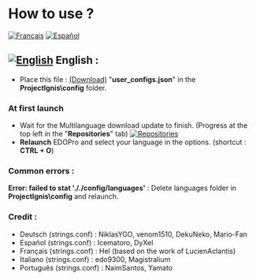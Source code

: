 # How to use ?
[![Français](https://cdn3.iconfinder.com/data/icons/142-mini-country-flags-16x16px/32/flag-france2x.png)](https://github.com/Team13fr/IgnisMulti/wiki/Français)
[![Español](https://cdn3.iconfinder.com/data/icons/142-mini-country-flags-16x16px/32/flag-spain2x.png)](https://github.com/Team13fr/IgnisMulti/wiki/Español)

## [![English](https://cdn3.iconfinder.com/data/icons/142-mini-country-flags-16x16px/32/flag-usa2x.png)](https://github.com/Team13fr/IgnisMulti#-english-) English :

- Place this file : [(Download)](https://drive.google.com/drive/folders/1clwKhk4AEbB82l_qwlsbn5WnzCEkUObo?usp=sharing) "**user_configs.json**" in the **ProjectIgnis\config** folder.

### At first launch
- Wait for the Multilanguage download update to finish. (Progress at the top left in the "**Repositories**" tab)
[![Repositories](https://puu.sh/FuSmK/479079320d.png)](#)
- **Relaunch** EDOPro and select your language in the options. (shortcut : **CTRL + O**)

### Common errors :

**Error: failed to stat '././config/languages'** : Delete languages folder in **ProjectIgnis\config** and relaunch.

### Credit :

- Deutsch (strings.conf) : NiklasYGO, venom1510, DekuNeko, Mario-Fan
- Español (strings.conf) : Icematoro, DyXel
- Français (strings.conf) : Hel (based on the work of LucienAclantis)
- Italiano (strings.conf) : edo9300, Magistralium
- Português (strings.conf) : NaimSantos, Yamato

